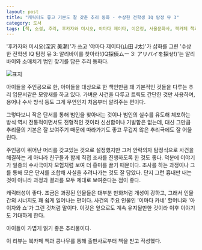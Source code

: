 ```yaml
---
layout: post
title: "캐릭터도 좋고 기본도 잘 갖춘 추리 동화 - 수상한 전학생 IQ 탐정 뮤 3"
category: 도서
tags: [책, 소설, 추리, 후카자와 미시오, 야마다 제이타, 이은정, 서울문화사, 북카페 책과 콩나무, 서평]
---
```


'후카자와 미시오(深沢 美潮)'가 쓰고
'야마다 제이타(山田 J太)'가 삽화를 그린
'수상한 전학생 IQ 탐정 뮤 3: 알리바이를 찾아라!(IQ探偵ムー 3: アリバイを探せ!)'는
알리바이와 소매치기 범인 찾기를 담은 추리 동화다.

![표지](https://images2.imgbox.com/b9/29/A38KoHwQ_o.jpg)

아이들을 주인공으로 한, 아이들을 대상으로 한 책인만큼
꽤 기본적인 것들을 다루는 추리 입문서같은 모양새를 하고 있다.
가벼운 사건을 다루고 트릭도 간단한 것만 사용하며,
용어나 수사 방식 등도 그게 무언인지 처음부터 알려주는 편이다.

그렇다보니 작은 단서를 통해 범인을 찾아내는 것이나
범인의 실수를 유도해 체포하는 방식 역시
전통적이면서도 전형적인 것이라 신선함이나 기발함은 없는데,
대신 그만큼 추리물의 기본은 잘 보여주기 때문에
따라가기도 좋고 무겁지 않은 추리극에도 잘 어울린다.

주인공이 뛰어난 머리를 갖고있는 것으로 설정했지만
그저 안락의자 탐정식으로 사건을 해결하는 게 아니라
친구들과 함께 직접 조사를 진행하도록 한 것도 좋다.
덕분에 이야기가 일종의 수사극이자 모험처럼 보여 더 흥미를 끌기 때문이다.
조사를 하는 과정이나 그를 통해 모은 단서를 조합해 사실을 추려나가는 것도 잘 담았다.
단지 그런 흉내만 내는 것이 아니라 과정과 결과를 모두 제대로 보여준다는 점이 좋다.

캐릭터성이 좋다.
조금은 과장된 인물들은 대부분 만화처럼 개성이 강하고, 그래서 인물간의 시너지도 꽤 쉽게 일어나는 편이다.
사건의 주요 인물인 '이마다 카네' 할머니와 '아이자와 쇼'가 그런 것처럼 말이다.
이것은 앞으로도 계속 유지될만한 것이라 이후 이야기도 기대하게 한다.

아이들이 가볍게 읽기 좋은 추리물이다.



<div class="im im-info">
이 리뷰는 북카페 책과 콩나무를 통해 출판사로부터 책을 받고 작성했다.
</div>
